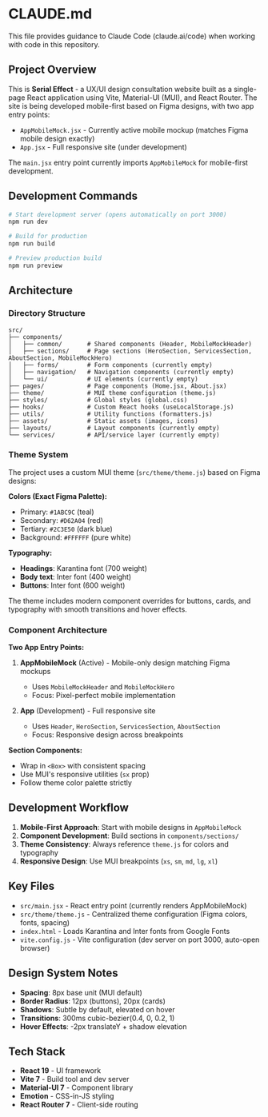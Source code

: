 # CLAUDE.md

This file provides guidance to Claude Code (claude.ai/code) when working with code in this repository.

## Project Overview

This is **Serial Effect** - a UX/UI design consultation website built as a single-page React application using Vite, Material-UI (MUI), and React Router. The site is being developed mobile-first based on Figma designs, with two app entry points:

- `AppMobileMock.jsx` - Currently active mobile mockup (matches Figma mobile design exactly)
- `App.jsx` - Full responsive site (under development)

The `main.jsx` entry point currently imports `AppMobileMock` for mobile-first development.

## Development Commands

```bash
# Start development server (opens automatically on port 3000)
npm run dev

# Build for production
npm run build

# Preview production build
npm run preview
```

## Architecture

### Directory Structure

```
src/
├── components/
│   ├── common/       # Shared components (Header, MobileMockHeader)
│   ├── sections/     # Page sections (HeroSection, ServicesSection, AboutSection, MobileMockHero)
│   ├── forms/        # Form components (currently empty)
│   ├── navigation/   # Navigation components (currently empty)
│   └── ui/           # UI elements (currently empty)
├── pages/            # Page components (Home.jsx, About.jsx)
├── theme/            # MUI theme configuration (theme.js)
├── styles/           # Global styles (global.css)
├── hooks/            # Custom React hooks (useLocalStorage.js)
├── utils/            # Utility functions (formatters.js)
├── assets/           # Static assets (images, icons)
├── layouts/          # Layout components (currently empty)
└── services/         # API/service layer (currently empty)
```

### Theme System

The project uses a custom MUI theme (`src/theme/theme.js`) based on Figma designs:

**Colors (Exact Figma Palette):**
- Primary: `#1ABC9C` (teal)
- Secondary: `#D62A04` (red)
- Tertiary: `#2C3E50` (dark blue)
- Background: `#FFFFFF` (pure white)

**Typography:**
- **Headings**: Karantina font (700 weight)
- **Body text**: Inter font (400 weight)
- **Buttons**: Inter font (600 weight)

The theme includes modern component overrides for buttons, cards, and typography with smooth transitions and hover effects.

### Component Architecture

**Two App Entry Points:**

1. **AppMobileMock** (Active) - Mobile-only design matching Figma mockups
   - Uses `MobileMockHeader` and `MobileMockHero`
   - Focus: Pixel-perfect mobile implementation

2. **App** (Development) - Full responsive site
   - Uses `Header`, `HeroSection`, `ServicesSection`, `AboutSection`
   - Focus: Responsive design across breakpoints

**Section Components:**
- Wrap in `<Box>` with consistent spacing
- Use MUI's responsive utilities (`sx` prop)
- Follow theme color palette strictly

## Development Workflow

1. **Mobile-First Approach**: Start with mobile designs in `AppMobileMock`
2. **Component Development**: Build sections in `components/sections/`
3. **Theme Consistency**: Always reference `theme.js` for colors and typography
4. **Responsive Design**: Use MUI breakpoints (`xs`, `sm`, `md`, `lg`, `xl`)

## Key Files

- `src/main.jsx` - React entry point (currently renders AppMobileMock)
- `src/theme/theme.js` - Centralized theme configuration (Figma colors, fonts, spacing)
- `index.html` - Loads Karantina and Inter fonts from Google Fonts
- `vite.config.js` - Vite configuration (dev server on port 3000, auto-open browser)

## Design System Notes

- **Spacing**: 8px base unit (MUI default)
- **Border Radius**: 12px (buttons), 20px (cards)
- **Shadows**: Subtle by default, elevated on hover
- **Transitions**: 300ms cubic-bezier(0.4, 0, 0.2, 1)
- **Hover Effects**: -2px translateY + shadow elevation

## Tech Stack

- **React 19** - UI framework
- **Vite 7** - Build tool and dev server
- **Material-UI 7** - Component library
- **Emotion** - CSS-in-JS styling
- **React Router 7** - Client-side routing